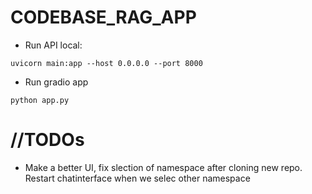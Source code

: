 # CODEBASE_RAG_APP

- Run API local:

```
uvicorn main:app --host 0.0.0.0 --port 8000

```

- Run gradio app

```
python app.py

```

# //TODOs

- Make a better UI, fix slection of namespace after cloning new repo. Restart chatinterface when we selec other namespace
